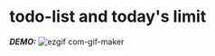 # todo-list and today's limit
***DEMO:***
![ezgif com-gif-maker](https://user-images.githubusercontent.com/108213167/208033667-2980bec5-8117-4db8-96a8-e110ebfcf54a.gif)
